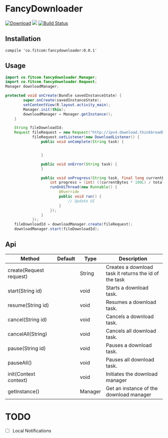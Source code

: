 # FancyDownloader

[![Download][bintray_svg]][bintray_url]
![][file_downloader_svg]
[![Build Status][build_status_svg]][build_status_link]

[build_status_svg]: https://travis-ci.org/triniwiz/fancydownloader.svg?branch=master
[build_status_link]: https://travis-ci.org/triniwiz/fancydownloader
[bintray_svg]: https://api.bintray.com/packages/triniwiz/maven/fancydownloader/images/download.svg
[bintray_url]: https://bintray.com/triniwiz/maven/fancydownloader/_latestVersion
[file_downloader_svg]: https://img.shields.io/badge/Android-fancydownloader-blue.svg
## Installation

```
compile 'co.fitcom:fancydownloader:0.0.1'
```

## Usage

```java
import co.fitcom.fancydownloader.Manager;
import co.fitcom.fancydownloader.Request;
Manager downloadManager;

protected void onCreate(Bundle savedInstanceState) {
        super.onCreate(savedInstanceState);
        setContentView(R.layout.activity_main);
        Manager.init(this);
        downloadManager = Manager.getInstance();
    }

    String fileDownloadId;
    Request fileRequest = new Request("http://ipv4.download.thinkbroadband.com/20MB.zip");
            fileRequest.setListener(new DownloadListener() {
                public void onComplete(String task) {


                }

                public void onError(String task) {
                }

                public void onProgress(String task, final long currentBytes, final long totalBytes,long speed) {
                    int progress = (int) ((currentBytes * 100L) / totalBytes);
                    runOnUiThread(new Runnable() {
                        @Override
                        public void run() {
                            // Update UI
                        }
                    });
                }
            });
    fileDownloadId = downloadManager.create(fileRequest);
    downloadManager.start(fileDownloadId);
```

## Api

| Method                  | Default | Type    | Description                                           |
| ----------------------- | ------- | ------- | ----------------------------------------------------- |
| create(Request request) |         | String  | Creates a download task it returns the id of the task |
| start(String id)        |         | void    | Starts a download task.                               |
| resume(String id)       |         | void    | Resumes a download task.                              |
| cancel(String id)       |         | void    | Cancels a download task.                              |
| cancelAll(String)       |         | void    | Cancels all download task.                            |
| pause(String id)        |         | void    | Pauses a download task.                               |
| pauseAll()              |         | void    | Pauses all download task.                             |
| init(Context context)   |         | void    | Initiates the download manager                        |
| getInstance()           |         | Manager | Get an instance of the download manager               |

# TODO

* [ ] Local Notifications
